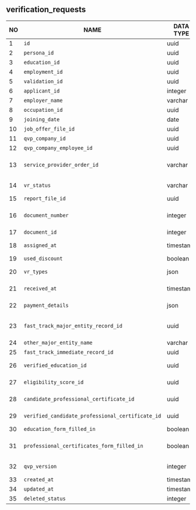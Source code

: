 verification_requests
----------------------------


NO | NAME | DATA TYPE | PK | FK | DESCRIPTION            
---|------|-----------|----|----|-------------
1|`id` | uuid | V |  | autogenerated
2|`persona_id` | uuid |  | [`verification_request_persona`](verification_request_persona.md) | Personal information. Relationship cardinality: 1-1
3|`education_id` | uuid |  | [`verification_request_education`](verification_request_education.md) | 
4|`employment_id` | uuid |  | [`verification_request_employment`](verification_request_employment.md) | 
5|`validation_id` | uuid |  | [`verification_request_validations`](verification_request_validations.md) | Reference to the most recent validation
6|`applicant_id` | integer |  | [`applicants`](applicants.md) | 
7|`employer_name` | varchar |  |  | The employer that issued the job offer
8|`occupation_id` | uuid |  | [`occupations`](occupations.md) | Occupation from the job offer
9|`joining_date` | date |  |  | Joining date from the job offer
10|`job_offer_file_id` | uuid |  | [`file_storage`](file_storage.md) | Job offer document
11|`qvp_company_id` | uuid |  | [`qvp_companies`](qvp_companies.md) | 
12|`qvp_company_employee_id` | uuid |  | [`qvp_company_employees`](qvp_company_employees.md) | 
13|`service_provider_order_id` | varchar |  |  | In QVP V1 vrs were tied to a service provider id. This field is not used any more but it is migrated just in case.
14|`vr_status` | varchar |  |  | One of: draft, unpaid, payment pending, paid, qualified, withdrawn, unqualified.
15|`report_file_id` | uuid |  | [`file_storage`](file_storage.md) | uuid - a file that contains a printable verification report
16|`document_number` | integer |  |  | User-friendly numeric document number that is used to identify the VR in emails, communications, printed documents. 
17|`document_id` | integer |  |  | User-readable id of the document
18|`assigned_at` | timestamp |  |  | Date and time when the vr was assigned to a specific verifier (employee) within the Service provider
19|`used_discount` | boolean |  |  | 
20|`vr_types` | json |  |  | An array of verification_request types required: ["education","experience","professionalCertificate"]
21|`received_at` | timestamp |  |  | Received (distributed to) by a Service provider company
22|`payment_details` | json |  |  | JSON describing payment totals as well as separate payments as an array
23|`fast_track_major_entity_record_id` | uuid |  | [`fast_track_major_entity_records`](fast_track_major_entity_records.md) | A reference to the entity that is on the fast track major entity list if a VR is based on the offer made by such company.
24|`other_major_entity_name` | varchar |  |  | 
25|`fast_track_immediate_record_id` | uuid |  | [`fast_track_immediate_records`](fast_track_immediate_records.md) | 
26|`verified_education_id` | uuid |  | [`verification_request_education`](verification_request_education.md) | An already verified edutation that in certain cases can be attached to the VR
27|`eligibility_score_id` | uuid |  | [`verification_request_eligibility_scores`](verification_request_eligibility_scores.md) | A reference to a set of marks (or scores) that defines the eligibility score for this VR
28|`candidate_professional_certificate_id` | uuid |  | [`verification_request_professional_certificates`](verification_request_professional_certificates.md) | A professional certificate that is submitted for verification with the current VR.
29|`verified_candidate_professional_certificate_id` | uuid |  | [`verification_request_professional_certificates`](verification_request_professional_certificates.md) | An already verified professional certificate that can be attached to the vr in certain cases.
30|`education_form_filled_in` | boolean |  |  | Shows if verification_request_education is filled in
31|`professional_certificates_form_filled_in` | boolean |  |  | Shows if verification_request_candidate_professional_certificate is filled in
32|`qvp_version` | integer |  |  | not sure but I guess it distinguishes the requests from QVP v1 and QVP v2. Better to keep it
33|`created_at` | timestamp |  |  | 
34|`updated_at` | timestamp |  |  | 
35|`deleted_status` | integer |  |  | 0 - active record, 1 - deleted record.
